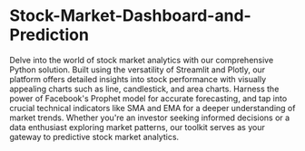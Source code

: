 # Stock-Market-Dashboard-and-Prediction

Delve into the world of stock market analytics with our comprehensive Python solution. Built using the versatility of Streamlit and Plotly, our platform offers detailed insights into stock performance with visually appealing charts such as line, candlestick, and area charts. Harness the power of Facebook's Prophet model for accurate forecasting, and tap into crucial technical indicators like SMA and EMA for a deeper understanding of market trends. Whether you're an investor seeking informed decisions or a data enthusiast exploring market patterns, our toolkit serves as your gateway to predictive stock market analytics.

